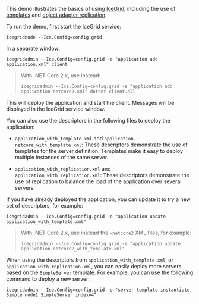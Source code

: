 This demo illustrates the basics of using [IceGrid][1], including the use of
[templates][2] and [object adapter replication][3].

To run the demo, first start the IceGrid service:

```
icegridnode --Ice.Config=config.grid
```

In a separate window:
```
icegridadmin --Ice.Config=config.grid -e "application add application.xml" client
```

> With .NET Core 2.x, use instead:
> ```
> icegridadmin --Ice.Config=config.grid -e "application add application-netcore2.xml" dotnet client.dll
> ```

This will deploy the application and start the client. Messages will
be displayed in the IceGrid service window.

You can also use the descriptors in the following files to deploy the
application:

* `application_with_template.xml` and
  `application-netcore_with_template.xml`: These descriptors
  demonstrate the use of templates for the server definition.
  Templates make it easy to deploy multiple instances of the same
  server.

* `application_with_replication.xml` and
  `application_with_replication.xml`: These descriptors demonstrate
  the use of replication to balance the load of the application over
  several servers.

If you have already deployed the application, you can update it to try
a new set of descriptors, for example:

```
icegridadmin --Ice.Config=config.grid -e "application update application_with_template.xml"
```

> With .NET Core 2.x, use instead the `-netcore2` XML files, for example:
> ```
> icegridadmin --Ice.Config=config.grid -e "application update application-netcore2_with_template.xml"
> ```

When using the descriptors from `application_with_template.xml`, or
`application_with_replication.xml`, you can easily deploy more servers
based on the `SimpleServer` template. For example, you can use the
following command to deploy a new server:

```
icegridadmin --Ice.Config=config.grid -e "server template instantiate Simple node1 SimpleServer index=4"
```

[1]: https://doc.zeroc.com/ice/3.7/ice-services/icegrid
[2]: https://doc.zeroc.com/ice/3.7/ice-services/icegrid/icegrid-templates
[3]: https://doc.zeroc.com/ice/3.7/ice-services/icegrid/object-adapter-replication
